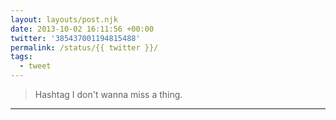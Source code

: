 ```yaml
---
layout: layouts/post.njk
date: 2013-10-02 16:11:56 +00:00
twitter: '385437001194815488'
permalink: /status/{{ twitter }}/
tags: 
  - tweet
---
```


> Hashtag I don't wanna miss a thing.

---
